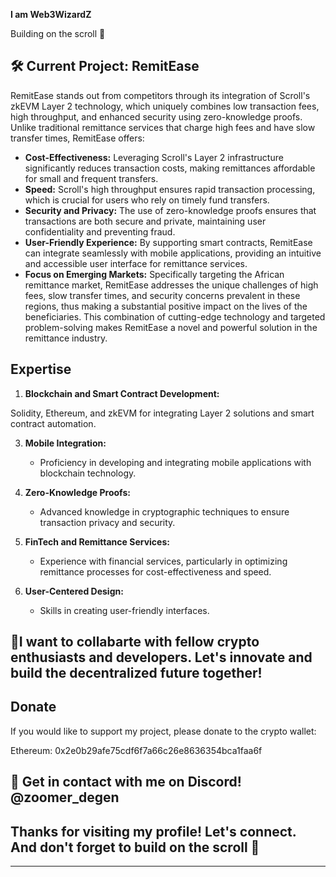 **I am Web3WizardZ**

Building on the scroll 📜

## 🛠️ Current Project: RemitEase

RemitEase stands out from competitors through its integration of Scroll's zkEVM Layer 2 technology, which uniquely combines low transaction fees, high throughput, and enhanced security using zero-knowledge proofs. Unlike traditional remittance services that charge high fees and have slow transfer times, RemitEase offers:

- **Cost-Effectiveness:** Leveraging Scroll's Layer 2 infrastructure significantly reduces transaction costs, making remittances affordable for small and frequent transfers.
- **Speed:** Scroll's high throughput ensures rapid transaction processing, which is crucial for users who rely on timely fund transfers.
- **Security and Privacy:** The use of zero-knowledge proofs ensures that transactions are both secure and private, maintaining user confidentiality and preventing fraud.
- **User-Friendly Experience:** By supporting smart contracts, RemitEase can integrate seamlessly with mobile applications, providing an intuitive and accessible user interface for remittance services.
- **Focus on Emerging Markets:** Specifically targeting the African remittance market, RemitEase addresses the unique challenges of high fees, slow transfer times, and security concerns prevalent in these regions, thus making a substantial positive impact on the lives of the beneficiaries.
This combination of cutting-edge technology and targeted problem-solving makes RemitEase a novel and powerful solution in the remittance industry.

## Expertise

1. **Blockchain and Smart Contract Development:**

Solidity, Ethereum, and zkEVM for integrating Layer 2 solutions and smart contract automation.

3. **Mobile Integration:**
   - Proficiency in developing and integrating mobile applications with blockchain technology.

2. **Zero-Knowledge Proofs:**
   - Advanced knowledge in cryptographic techniques to ensure transaction privacy and security.

4. **FinTech and Remittance Services:**
   - Experience with financial services, particularly in optimizing remittance processes for cost-effectiveness and speed.

5. **User-Centered Design:**
   - Skills in creating user-friendly interfaces.


## 🤝I want to collabarte with fellow crypto enthusiasts and developers. Let's innovate and build the decentralized future together!

## Donate
If you would like to support my project, please donate to the crypto wallet:

Ethereum: 0x2e0b29afe75cdf6f7a66c26e8636354bca1faa6f

## 💬 Get in contact with me on Discord! @zoomer_degen

## Thanks for visiting my profile! Let's connect. And don't forget to build on the scroll 📜

---


<!---
Web3WizardZ/Web3WizardZ is a ✨ special ✨ repository because its `README.md` (this file) appears on your GitHub profile.
You can click the Preview link to take a look at your changes.
--->
